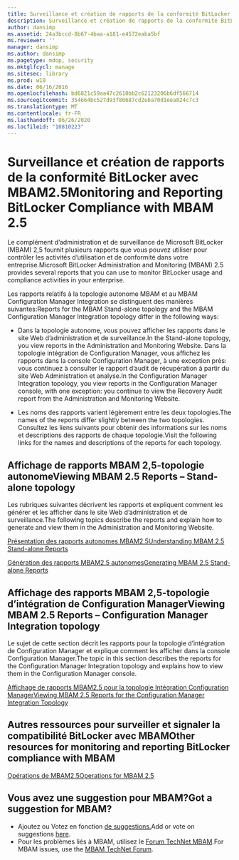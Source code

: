 ```yaml
---
title: Surveillance et création de rapports de la conformité BitLocker avec MBAM2.5
description: Surveillance et création de rapports de la conformité BitLocker avec MBAM2.5
author: dansimp
ms.assetid: 24a3bccd-8b67-4baa-a181-e4572eaba5bf
ms.reviewer: ''
manager: dansimp
ms.author: dansimp
ms.pagetype: mdop, security
ms.mktglfcycl: manage
ms.sitesec: library
ms.prod: w10
ms.date: 06/16/2016
ms.openlocfilehash: bd6821c59aa47c2610bb2c62123206b6df566714
ms.sourcegitcommit: 354664bc527d93f80687cd2eba70d1eea024c7c3
ms.translationtype: MT
ms.contentlocale: fr-FR
ms.lasthandoff: 06/26/2020
ms.locfileid: "10810223"
---
```

# <span data-ttu-id="4a247-103">Surveillance et création de rapports de la conformité BitLocker avec MBAM2.5</span><span class="sxs-lookup"><span data-stu-id="4a247-103">Monitoring and Reporting BitLocker Compliance with MBAM 2.5</span></span>


<span data-ttu-id="4a247-104">Le complément d’administration et de surveillance de Microsoft BitLocker (MBAM) 2,5 fournit plusieurs rapports que vous pouvez utiliser pour contrôler les activités d’utilisation et de conformité dans votre entreprise.</span><span class="sxs-lookup"><span data-stu-id="4a247-104">Microsoft BitLocker Administration and Monitoring (MBAM) 2.5 provides several reports that you can use to monitor BitLocker usage and compliance activities in your enterprise.</span></span>

<span data-ttu-id="4a247-105">Les rapports relatifs à la topologie autonome MBAM et au MBAM Configuration Manager Integration se distinguent des manières suivantes:</span><span class="sxs-lookup"><span data-stu-id="4a247-105">Reports for the MBAM Stand-alone topology and the MBAM Configuration Manager Integration topology differ in the following ways:</span></span>

-   <span data-ttu-id="4a247-106">Dans la topologie autonome, vous pouvez afficher les rapports dans le site Web d’administration et de surveillance.</span><span class="sxs-lookup"><span data-stu-id="4a247-106">In the Stand-alone topology, you view reports in the Administration and Monitoring Website.</span></span> <span data-ttu-id="4a247-107">Dans la topologie intégration de Configuration Manager, vous affichez les rapports dans la console Configuration Manager, à une exception près: vous continuez à consulter le rapport d’audit de récupération à partir du site Web Administration et analyse.</span><span class="sxs-lookup"><span data-stu-id="4a247-107">In the Configuration Manager Integration topology, you view reports in the Configuration Manager console, with one exception: you continue to view the Recovery Audit report from the Administration and Monitoring Website.</span></span>

-   <span data-ttu-id="4a247-108">Les noms des rapports varient légèrement entre les deux topologies.</span><span class="sxs-lookup"><span data-stu-id="4a247-108">The names of the reports differ slightly between the two topologies.</span></span> <span data-ttu-id="4a247-109">Consultez les liens suivants pour obtenir des informations sur les noms et descriptions des rapports de chaque topologie.</span><span class="sxs-lookup"><span data-stu-id="4a247-109">Visit the following links for the names and descriptions of the reports for each topology.</span></span>

## <a href="" id="viewing-mbam-2-5-reports---stand-alone-topology"></a><span data-ttu-id="4a247-110">Affichage de rapports MBAM 2,5-topologie autonome</span><span class="sxs-lookup"><span data-stu-id="4a247-110">Viewing MBAM 2.5 Reports – Stand-alone topology</span></span>


<span data-ttu-id="4a247-111">Les rubriques suivantes décrivent les rapports et expliquent comment les générer et les afficher dans le site Web d’administration et de surveillance.</span><span class="sxs-lookup"><span data-stu-id="4a247-111">The following topics describe the reports and explain how to generate and view them in the Administration and Monitoring Website.</span></span>

[<span data-ttu-id="4a247-112">Présentation des rapports autonomes MBAM2.5</span><span class="sxs-lookup"><span data-stu-id="4a247-112">Understanding MBAM 2.5 Stand-alone Reports</span></span>](understanding-mbam-25-stand-alone-reports.md)

[<span data-ttu-id="4a247-113">Génération des rapports MBAM2.5 autonomes</span><span class="sxs-lookup"><span data-stu-id="4a247-113">Generating MBAM 2.5 Stand-alone Reports</span></span>](generating-mbam-25-stand-alone-reports.md)

## <a href="" id="viewing-mbam-2-5-reports---configuration-manager-integration-topology"></a><span data-ttu-id="4a247-114">Affichage des rapports MBAM 2,5-topologie d’intégration de Configuration Manager</span><span class="sxs-lookup"><span data-stu-id="4a247-114">Viewing MBAM 2.5 Reports – Configuration Manager Integration topology</span></span>


<span data-ttu-id="4a247-115">Le sujet de cette section décrit les rapports pour la topologie d’intégration de Configuration Manager et explique comment les afficher dans la console Configuration Manager.</span><span class="sxs-lookup"><span data-stu-id="4a247-115">The topic in this section describes the reports for the Configuration Manager Integration topology and explains how to view them in the Configuration Manager console.</span></span>

[<span data-ttu-id="4a247-116">Affichage de rapports MBAM2.5 pour la topologie Intégration Configuration Manager</span><span class="sxs-lookup"><span data-stu-id="4a247-116">Viewing MBAM 2.5 Reports for the Configuration Manager Integration Topology</span></span>](viewing-mbam-25-reports-for-the-configuration-manager-integration-topology.md)

## <span data-ttu-id="4a247-117">Autres ressources pour surveiller et signaler la compatibilité BitLocker avec MBAM</span><span class="sxs-lookup"><span data-stu-id="4a247-117">Other resources for monitoring and reporting BitLocker compliance with MBAM</span></span>


[<span data-ttu-id="4a247-118">Opérations de MBAM2.5</span><span class="sxs-lookup"><span data-stu-id="4a247-118">Operations for MBAM 2.5</span></span>](operations-for-mbam-25.md)

## <span data-ttu-id="4a247-119">Vous avez une suggestion pour MBAM?</span><span class="sxs-lookup"><span data-stu-id="4a247-119">Got a suggestion for MBAM?</span></span>
- <span data-ttu-id="4a247-120">Ajoutez ou Votez en fonction [de suggestions.](http://mbam.uservoice.com/forums/268571-microsoft-bitlocker-administration-and-monitoring)</span><span class="sxs-lookup"><span data-stu-id="4a247-120">Add or vote on suggestions [here](http://mbam.uservoice.com/forums/268571-microsoft-bitlocker-administration-and-monitoring).</span></span> 
- <span data-ttu-id="4a247-121">Pour les problèmes liés à MBAM, utilisez le [Forum TechNet MBAM](https://social.technet.microsoft.com/Forums/home?forum=mdopmbam).</span><span class="sxs-lookup"><span data-stu-id="4a247-121">For MBAM issues, use the [MBAM TechNet Forum](https://social.technet.microsoft.com/Forums/home?forum=mdopmbam).</span></span>

 

 





